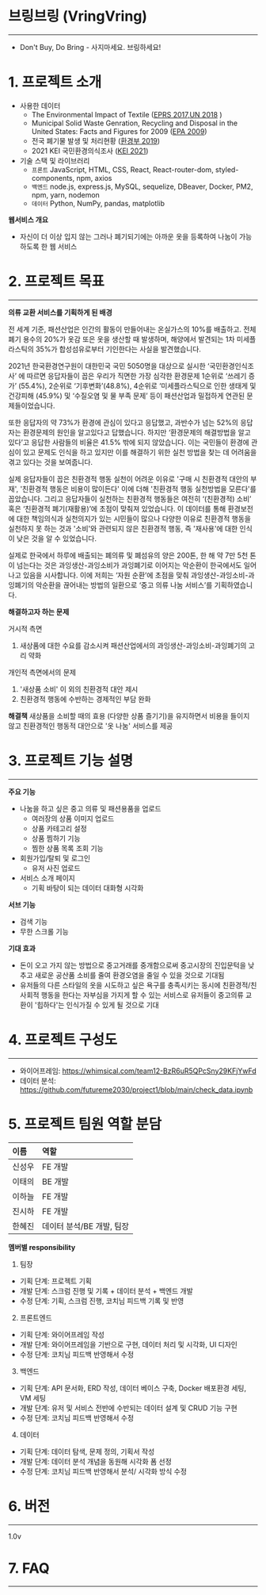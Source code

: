 # 브링브링 (VringVring) 
---
- Don't Buy, Do Bring - 사지마세요. 브링하세요!

# 1. 프로젝트 소개

- 사용한 데이터
    - The Environmental Impact of Textile ([EPRS 2017,UN 2018](https://www.europarl.europa.eu/resources/library/images/20201215PHT94023/20201215PHT94023_original.jpg) )
    - Municipal Solid Waste Genration, Recycling and Disposal in the United States: Facts and Figures for 2009 ([EPA 2009](https://archive.epa.gov/epawaste/nonhaz/municipal/web/pdf/msw2009-fs.pdf))
    - 전국 폐기물 발생 및 처리현황 ([환경부 2019](https://kosis.kr/statHtml/statHtml.do?orgId=106&tblId=DT_106N_99_3300351))
    - 2021 KEI 국민환경의식조사 ([KEI 2021](https://www.kei.re.kr/board.es?mid=a10605010000&bid=0058&act=view&list_no=57876))
- 기술 스택 및 라이브러리
    - `프론트` JavaScript, HTML, CSS, React, React-router-dom, styled-components, npm, axios
    - `백엔드` node.js, express.js, MySQL, sequelize, DBeaver, Docker, PM2, npm, yarn, nodemon
    - `데이터` Python, NumPy, pandas, matplotlib

**웹서비스 개요**

- 자신이 더 이상 입지 않는 그러나 폐기되기에는 아까운 옷을 등록하여 나눔이 가능하도록 한 웹 서비스

# 2. 프로젝트 목표
---
**의류 교환 서비스를 기획하게 된 배경**

전 세계 기준, 패션산업은 인간의 활동이 만들어내는 온실가스의 10%를 배출하고. 전체 폐기 용수의 20%가 옷감 또은 옷을 생산할 때 발생하며, 해양에서 발견되는 1차 미세플라스틱의 35%가 합성섬유로부터 기인한다는 사실을 발견했습니다. 

2021년 한국환경연구원이 대한민국 국민 5050명을 대상으로 실시한 ‘국민환경인식조사’ 에 따르면 응답자들이 꼽은 우리가 직면한 가장 심각한 환경문제 1순위로 ‘쓰레기 증가’ (55.4%), 2순위로 ‘기후변화’(48.8%), 4순위로 ‘미세플라스틱으로 인한 생태게 및 건강피해 (45.9%) 및 ‘수질오염 및 물 부족 문제’ 등이 패션산업과 밀접하게 연관된 문제들이었습니다. 

또한 응답자의 약 73%가 환경에 관심이 있다고 응답했고, 과반수가 넘는 52%의 응답자는 환경문제의 원인을 알고있다고 답했습니다. 하지만 ‘환경문제의 해결방법을 알고 있다’고 응답한 사람들의 비율은 41.5% 밖에 되지 않았습니다. 이는 국민들이 환경에 관심이 있고 문제도 인식을 하고 있지만 이를 해결하기 위한 실천 방법을 찾는 데 어려움을 겪고 있다는 것을 보여줍니다. 

실제 응답자들이 꼽은 친환경적 행동 실천이 어려운 이유로 '구매 시 친환경적 대안의 부재', '친환경적 행동은 비용이 많이든다' 이에 더해 '친환경적 행동 실천방법을 모른다'를 꼽았습니다. 그리고 응답자들이 실천하는 친환경적 행동들은 여전히 ‘(친환경적) 소비’ 혹은 ‘친환경적 폐기(재활용)’에 초점이 맞춰져 있었습니다. 
이 데이터를 통해 환경보전에 대한 책임의식과 실천의지가 있는 시민들이 많으나 다양한 이유로 친환경적 행동을 실천하지 못 하는 것과 '소비'와 관련되지 않은 친환경적 행동, 즉 '재사용'에 대한 인식이 낮은 것을 알 수 있었습니다.

실제로 한국에서 하루에 배출되는 폐의류 및 폐섬유의 양은 200톤, 한 해 약 7만 5천 톤이 넘는다는 것은 과잉생산-과잉소비가 과잉폐기로 이어지는 악순환이 한국에서도 일어나고 있음을 시사합니다. 이에 저희는 ‘자원 순환’에 초점을 맞춰 과잉생산-과잉소비-과잉폐기의 악순환을 끊어내는 방법의 일환으로 ‘중고 의류 나눔 서비스’를 기획하였습니다.

**해결하고자 하는 문제**

거시적 측면

1. 새상품에 대한 수요를 감소시켜 패션산업에서의 과잉생산-과잉소비-과잉폐기의 고리 약화

개인적 측면에서의 문제

1. '새상품 소비' 이 외의 친환경적 대안 제시
2. 친환경적 행동에 수반하는 경제적인 부담 완화

**해결책**
새상품을 소비할 때의 효용 (다양한 상품 즐기기)을 유지하면서 비용을 들이지 않고 친환경적인 행동적 대안으로 '옷 나눔' 서비스를 제공

# 3. 프로젝트 기능 설명
---
**주요 기능**

- 나눔을 하고 싶은 중고 의류 및 패션용품을 업로드
    - 여러장의 상품 이미지 업로드
    - 상품 카테고리 설정
    - 상품 찜하기 기능
    - 찜한 상품 목록 조회 기능
- 회원가입/탈퇴 및 로그인
    - 유저 사진 업로드
- 서비스 소개 페이지
    - 기획 바탕이 되는 데이터 대화형 시각화

**서브 기능**

- 검색 기능
- 무한 스크롤 기능

**기대 효과**

- 돈이 오고 가지 않는 방법으로 중고거래를 중개함으로써 중고시장의 진입문턱을 낮추고 새로운 공산품 소비를 줄여 환경오염을 줄일 수 있을 것으로 기대됨
- 유저들의 다른 스타일의 옷을 시도하고 싶은 욕구를 충족시키는 동시에 친환경적/친사회적 행동을 한다는 자부심을 가지게 할 수 있는 서비스로 유저들이 중고의류 교환이 '힙하다'는 인식가질 수 있게 될 것으로 기대

# 4. 프로젝트 구성도
---
- 와이어프레임: https://whimsical.com/team12-BzR6uR5QPcSny29KFjYwFd
- 데이터 분석: https://github.com/futureme2030/project1/blob/main/check_data.ipynb 

# 5. 프로젝트 팀원 역할 분담

|이름|역할|
|:-----|:-----|
|신성우|FE 개발|
|이태의|BE 개발|
|이하늘|FE 개발|
|진시하|FE 개발|
|한혜진|데이터 분석/BE 개발, 팀장|

**멤버별 responsibility**

1. 팀장
- 기획 단계: 프로젝트 기획
- 개발 단계: 스크럼 진행 및 기록 + 데이터 분석 + 백엔드 개발
- 수정 단계: 기획, 스크럼 진행, 코치님 피드백 기록 및 반영

2. 프론트엔드
- 기획 단계: 와이어프레임 작성
- 개발 단계: 와이어프레임을 기반으로 구현, 데이터 처리 및 시각화, UI 디자인
- 수정 단계: 코치님 피드백 반영해서 수정

3. 백엔드
- 기획 단계: API 문서화, ERD 작성, 데이터 베이스 구축, Docker 배포환경 세팅, VM 세팅
- 개발 단계: 유저 및 서비스 전반에 수반되는 데이터 설계 및 CRUD 기능 구현
- 수정 단계: 코치님 피드백 반영해서 수정

4. 데이터
- 기획 단계: 데이터 탐색, 문제 정의, 기획서 작성
- 개발 단계: 데이터 분석 개념을 동원해 시각화 폼 선정
- 수정 단계: 코치님 피드백 반영해서 분석/ 시각화 방식 수정

# 6. 버전
---
1.0v

# 7. FAQ
---
